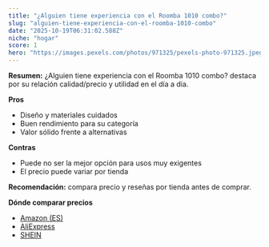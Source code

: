 ```yaml
---
title: "¿Alguien tiene experiencia con el Roomba 1010 combo?"
slug: "alguien-tiene-experiencia-con-el-roomba-1010-combo"
date: "2025-10-19T06:31:02.588Z"
niche: "hogar"
score: 1
hero: "https://images.pexels.com/photos/971325/pexels-photo-971325.jpeg?auto=compress&cs=tinysrgb&fit=crop&h=627&w=1200&auto=compress&cs=tinysrgb&w=1200&h=675&fit=crop"
---
```


**Resumen:** ¿Alguien tiene experiencia con el Roomba 1010 combo? destaca por su relación calidad/precio y utilidad en el día a día.

**Pros**
- Diseño y materiales cuidados
- Buen rendimiento para su categoría
- Valor sólido frente a alternativas

**Contras**
- Puede no ser la mejor opción para usos muy exigentes
- El precio puede variar por tienda

**Recomendación:** compara precio y reseñas por tienda antes de comprar.

**Dónde comparar precios**
- [Amazon (ES)](https://www.amazon.es/s?k=%C2%BFAlguien%20tiene%20experiencia%20con%20el%20Roomba%201010%20combo%3F&tag=teknovashop25-21)
- [AliExpress](https://www.aliexpress.com/wholesale?SearchText=%C2%BFAlguien%20tiene%20experiencia%20con%20el%20Roomba%201010%20combo%3F)
- [SHEIN](https://www.shein.com/pdsearch/%C2%BFAlguien%20tiene%20experiencia%20con%20el%20Roomba%201010%20combo%3F)